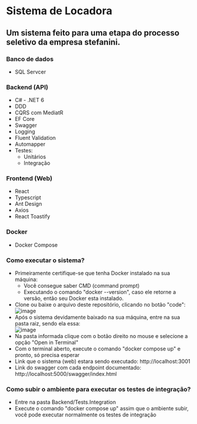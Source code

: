 # Sistema de Locadora

## Um sistema feito para uma etapa do processo seletivo da empresa stefanini.

### Banco de dados
- SQL Servcer

### Backend (API)
- C# - .NET 6 
- DDD
- CQRS com MediatR
- EF Core
- Swagger
- Logging
- Fluent Validation
- Automapper
- Testes:
  - Unitários
  - Integração
  
### Frontend (Web)
  - React
  - Typescript
  - Ant Design
  - Axios
  - React Toastify
  
### Docker
- Docker Compose

### Como executar o sistema?
  - Primeiramente certifique-se que tenha Docker instalado na sua máquina:
     - Você consegue saber CMD (command prompt)
     - Executando o comando "docker --version", caso ele retorne a versão, então seu Docker esta instalado.
  - Clone ou baixe o arquivo deste repositório, clicando no botão "code": <br />
    ![image](https://user-images.githubusercontent.com/60172584/178804772-1ef6fc4d-2418-49c8-b87b-2bfc815e3318.png)
  - Após o sistema devidamente baixado na sua máquina, entre na sua pasta raiz, sendo ela essa: <br />
    ![image](https://user-images.githubusercontent.com/60172584/178804850-cd9d2655-251b-4c4f-af36-ef2f775d427d.png)
  - Na pasta informada clique com o botão direito no mouse e selecione a opção "Open in Terminal"
  - Com o terminal aberto, execute o comando "docker compose up" e pronto, só precisa esperar
  - Link que o sistema (web) estara sendo executado: http://localhost:3001
  - Link do swagger com cada endpoint documentado: http://localhost:5000/swagger/index.html

### Como subir o ambiente para executar os testes de integração?
 - Entre na pasta Backend/Tests.Integration
 - Execute o comando "docker compose up" assim que o ambiente subir, você pode executar normalmente os testes de integração
